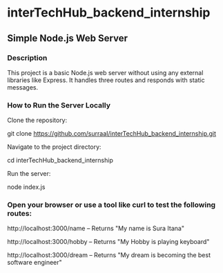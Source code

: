 # interTechHub_backend_internship

## Simple Node.js Web Server 

### Description

This project is a basic Node.js web server without using any external libraries like Express. It handles three routes and responds with static messages.

### How to Run the Server Locally

Clone the repository:

git clone https://github.com/surraaI/interTechHub_backend_internship.git

Navigate to the project directory:

cd interTechHub_backend_internship

Run the server:

node index.js

### Open your browser or use a tool like curl to test the following routes:

http://localhost:3000/name – Returns "My name is Sura Itana"

http://localhost:3000/hobby – Returns "My Hobby is playing keyboard"

http://localhost:3000/dream – Returns "My dream is becoming the best software engineer"